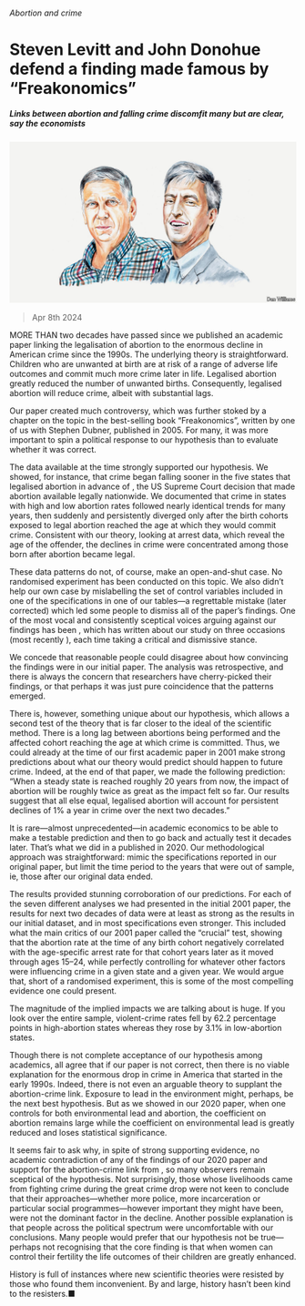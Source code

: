 ###### Abortion and crime

# Steven Levitt and John Donohue defend a finding made famous by “Freakonomics” 

##### Links between abortion and falling crime discomfit many but are clear, say the economists 

![image](images/20240413_BID001.jpg) 

> Apr 8th 2024 

MORE THAN two decades have passed since we published an academic paper linking the legalisation of abortion to the enormous decline in American crime since the 1990s. The underlying theory is straightforward. Children who are unwanted at birth are at risk of a range of adverse life outcomes and commit much more crime later in life. Legalised abortion greatly reduced the number of unwanted births. Consequently, legalised abortion will reduce crime, albeit with substantial lags. 

Our paper created much controversy, which was further stoked by a chapter on the topic in the best-selling book “Freakonomics”, written by one of us with Stephen Dubner, published in 2005. For many, it was more important to spin a political response to our hypothesis than to evaluate whether it was correct.

The data available at the time strongly supported our hypothesis. We showed, for instance, that crime began falling sooner in the five states that legalised abortion in advance of , the US Supreme Court decision that made abortion available legally nationwide. We documented that crime in states with high and low abortion rates followed nearly identical trends for many years, then suddenly and persistently diverged only after the birth cohorts exposed to legal abortion reached the age at which they would commit crime. Consistent with our theory, looking at arrest data, which reveal the age of the offender, the declines in crime were concentrated among those born after abortion became legal. 

These data patterns do not, of course, make an open-and-shut case. No randomised experiment has been conducted on this topic. We also didn’t help our own case by mislabelling the set of control variables included in one of the specifications in one of our tables—a regrettable mistake (later corrected) which led some people to dismiss all of the paper’s findings. One of the most vocal and consistently sceptical voices arguing against our findings has been , which has written about our study on three occasions (most recently ), each time taking a critical and dismissive stance. 

We concede that reasonable people could disagree about how convincing the findings were in our initial paper. The analysis was retrospective, and there is always the concern that researchers have cherry-picked their findings, or that perhaps it was just pure coincidence that the patterns emerged. 

There is, however, something unique about our hypothesis, which allows a second test of the theory that is far closer to the ideal of the scientific method. There is a long lag between abortions being performed and the affected cohort reaching the age at which crime is committed. Thus, we could already at the time of our first academic paper in 2001 make strong predictions about what our theory would predict should happen to future crime. Indeed, at the end of that paper, we made the following prediction: “When a steady state is reached roughly 20 years from now, the impact of abortion will be roughly twice as great as the impact felt so far. Our results suggest that all else equal, legalised abortion will account for persistent declines of 1% a year in crime over the next two decades.”

It is rare—almost unprecedented—in academic economics to be able to make a testable prediction and then to go back and actually test it decades later. That’s what we did in a  published in 2020. Our methodological approach was straightforward: mimic the specifications reported in our original paper, but limit the time period to the years that were out of sample, ie, those after our original data ended. 

The results provided stunning corroboration of our predictions. For each of the seven different analyses we had presented in the initial 2001 paper, the results for next two decades of data were at least as strong as the results in our initial dataset, and in most specifications even stronger. This included what the main critics of our 2001 paper called the “crucial” test, showing that the abortion rate at the time of any birth cohort negatively correlated with the age-specific arrest rate for that cohort years later as it moved through ages 15–24, while perfectly controlling for whatever other factors were influencing crime in a given state and a given year. We would argue that, short of a randomised experiment, this is some of the most compelling evidence one could present. 

The magnitude of the implied impacts we are talking about is huge. If you look over the entire sample, violent-crime rates fell by 62.2 percentage points in high-abortion states whereas they rose by 3.1% in low-abortion states. 

Though there is not complete acceptance of our hypothesis among academics, all agree that if our paper is not correct, then there is no viable explanation for the enormous drop in crime in America that started in the early 1990s. Indeed, there is not even an arguable theory to supplant the abortion-crime link. Exposure to lead in the environment might, perhaps, be the next best hypothesis. But as we showed in our 2020 paper, when one controls for both environmental lead and abortion, the coefficient on abortion remains large while the coefficient on environmental lead is greatly reduced and loses statistical significance. 

It seems fair to ask why, in spite of strong supporting evidence, no academic contradiction of any of the findings of our 2020 paper and support for the abortion-crime link from , so many observers remain sceptical of the hypothesis. Not surprisingly, those whose livelihoods came from fighting crime during the great crime drop were not keen to conclude that their approaches—whether more police, more incarceration or particular social programmes—however important they might have been, were not the dominant factor in the decline. Another possible explanation is that people across the political spectrum were uncomfortable with our conclusions. Many people would prefer that our hypothesis not be true—perhaps not recognising that the core finding is that when women can control their fertility the life outcomes of their children are greatly enhanced. 

History is full of instances where new scientific theories were resisted by those who found them inconvenient. By and large, history hasn’t been kind to the resisters.■ 


